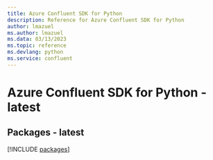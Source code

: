 ```yaml
---
title: Azure Confluent SDK for Python
description: Reference for Azure Confluent SDK for Python
author: lmazuel
ms.author: lmazuel
ms.data: 03/13/2023
ms.topic: reference
ms.devlang: python
ms.service: confluent
---
```

# Azure Confluent SDK for Python - latest
## Packages - latest
[!INCLUDE [packages](confluent-index.md)]